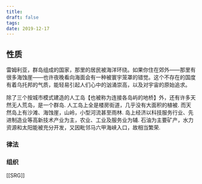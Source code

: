 ```yaml
---
title: 
draft: false
tags: 
date: 2019-12-17
---
```

## 性质

雷姆利亚，群岛组成的国家，那里的居民被海洋环绕。如果你住在郊外——那里有很多海蚀崖——也许夜晚看向海面会有一种被寰宇笼罩的错觉。这个不存在的国度有着乌托邦的气质，能轻易引起人们心中的汹涌崇高，以及对宇宙的原始追求。

除了三个按城市模式建造的人工岛【也被称为连接各岛屿的地桥】外，还有许多天然无人荒岛，是一个群岛. 
人工岛上全是楼房街道，几乎没有大面积的植被. 而天然岛上有沙滩、海蚀崖，山岭，小型河流甚至雨林. 岛上经济以科技服务行业、先进制造业等高新技术产业为主，农业、工业及服务业为辅. 石油为主要矿产，水力资源和太阳能被充分开发，又因毗邻马六甲海峡入口，故相当繁荣.

### 律法

### 组织
[[SRG]]